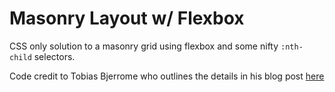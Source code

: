 # Masonry Layout w/ Flexbox

CSS only solution to a masonry grid using flexbox and some nifty `:nth-child` selectors.

Code credit to Tobias Bjerrome who outlines the details in his blog post [here](https://tobiasahlin.com/blog/masonry-with-css/)
